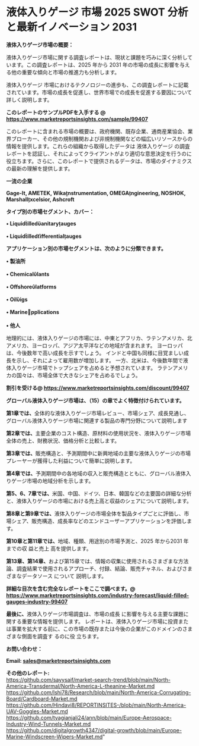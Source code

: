 # 液体入りゲージ 市場 2025 SWOT 分析と最新イノベーション 2031

<strong><b>液体入りゲージ市場の概要：</b></strong>

液体入りゲージ市場に関する調査レポートは、現状と課題を巧みに深く分析しています。この調査レポートは、2025 年から 2031 年の市場の成長に影響を与える他の重要な傾向と市場の推進力も分析します。

液体入りゲージ 市場におけるテクノロジーの進歩も、この調査レポートに記載されています。市場の成長を促進し、世界市場での成長を促進する要因について詳しく説明します。

<strong>このレポートのサンプルPDFを入手する @ <a href=https://www.marketreportsinsights.com/sample/99407>https://www.marketreportsinsights.com/sample/99407</a></strong>

このレポートに含まれる市場の概要は、政府機関、既存企業、通商産業協会、業界ブローカー、その他の規制機関および非規制機関などの幅広いリソースからの情報を提供します。これらの組織から取得したデータは 液体入りゲージ の調査レポートを認証し、それによってクライアントがより適切な意思決定を行うのに役立ちます。さらに、このレポートで提供されるデータは、市場のダイナミクスの最新の理解を提供します。

<strong>一流の企業</strong>

<strong><b>Gage-It, AMETEK, Wikanstrumentation, OMEGAngineering, NOSHOK, Marshallxcelsior, Ashcroft</b></strong>

<strong><b>タイプ別の市場セグメント、カバー：</b></strong>

<strong>• Liquidilledanitaryauges<br><br>• Liquidilledifferentialauges</strong>

<strong><b>アプリケーション別の市場セグメントは、次のように分類できます。</b></strong>

<strong>• 製油所<br><br>• Chemicallants<br><br>• Offshorelatforms<br><br>• Oiligs<br><br>• Marinepplications<br><br>• 他人</strong>

 地理的には、液体入りゲージの市場には、中東とアフリカ、ラテンアメリカ、北アメリカ、ヨーロッパ、アジア太平洋などの地域が含まれます。 ヨーロッパは、今後数年で高い成長を示すでしょう。 インドと中国も同様に目覚ましい成長を示し、それによって雇用数が増加します。 一方、北米は、今後数年間で液体入りゲージ市場でトップシェアを占めると予想されています。 ラテンアメリカの国々は、市場全体で大きなシェアを占めるでしょう。

<strong>割引を受ける@ <a href=https://www.marketreportsinsights.com/discount/99407>https://www.marketreportsinsights.com/discount/99407</a></strong>

<strong><b>グローバル液体入りゲージ市場は、（15）の章でよく特徴付けられています。</b></strong>

<strong><b>第</b></strong><strong><b>1章では、</b></strong>全体的な液体入りゲージ市場レビュー、市場シェア、成長見通し、グローバル液体入りゲージ市場に関連する製品の専門分野について説明します

<strong><b>第2章では、</b></strong>主要企業のコスト構造、原材料の使用状況を、液体入りゲージ市場全体の売上、財務状況、価格分析と比較します。

<strong><b>第3章では、</b></strong>販売構造と、予測期間中に新興地域の主要な液体入りゲージの市場プレーヤーが獲得した利益について簡単に説明します。

<strong><b>第4章では、</b></strong>予測期間中の各地域の収入と販売構造とともに、グローバル液体入りゲージ市場の地域分析を示します。

<strong><b>第5、6、7章では、</b></strong>米国、中国、ドイツ、日本、韓国などの主要国の詳細な分析と、液体入りゲージの市場における売上高と収益のシェアについて説明します。

<strong><b>第8章と第9章では、</b></strong>液体入りゲージの市場全体を製品タイプごとに評価し、市場シェア、販売構造、成長率などのエンドユーザーアプリケーションを評価します。

<strong><b>第10章と第11章では、</b></strong>地域、種類、用途別の市場予測と、2025 年から2031 年までの収 益と売上 高を提供します。

<strong><b>第13章、第14章、</b></strong>および第15章では、情報の収集に使用されるさまざまな方法論、調査結果で使用されるアプローチ、付録、結論、販売チャネル、およびさまざまなデータソース について 説明します。

<strong>詳細な目次を含む完全なレポートをここで調べます。@ <a href=https://www.marketreportsinsights.com/industry-forecast/liquid-filled-gauges-industry-99407>https://www.marketreportsinsights.com/industry-forecast/liquid-filled-gauges-industry-99407</a></strong>

<strong><b>最後に、</b></strong>液体入りゲージ市場調査は、市場の成長 に影響を</a>与える主要な課題に関する重要な情報を提供します。 レポートは、液体入りゲージ市場に投資または事業を拡大する前に、この市場の既存または今後の企業がこのドメインのさまざまな側面を調査す るのに役 立ちます。

<strong><b>お問い合わせ：</b></strong>

<strong>Email: </strong><a href=mailto:sales@marketreportsinsights.com><strong>sales@marketreportsinsights.com</strong></a>

<strong>その他のレポート:</strong>
<br>
<a href=https://github.com/sayysaif/market-search-trend/blob/main/North-America-Transdermal/North-America-L-theanine-Market.md>https://github.com/sayysaif/market-search-trend/blob/main/North-America-Transdermal/North-America-L-theanine-Market.md</a>
<br>
<a href=https://github.com/Ishi78/Research/blob/main/North-America-Corrugating-Board/Cardboard-Market.md>https://github.com/Ishi78/Research/blob/main/North-America-Corrugating-Board/Cardboard-Market.md</a>
<br>
<a href=https://github.com/Hindavi8/REPORTINSITES-/blob/main/North-America-UAV-Goggles-Market.md>https://github.com/Hindavi8/REPORTINSITES-/blob/main/North-America-UAV-Goggles-Market.md</a>
<br>
<a href=https://github.com/tyagianjali24/ann/blob/main/Europe-Aerospace-Industry-Wind-Tunnels-Market.md>https://github.com/tyagianjali24/ann/blob/main/Europe-Aerospace-Industry-Wind-Tunnels-Market.md</a>
<br>
<a href=https://github.com/digitalgrowth4347/digital-growth/blob/main/Europe-Marine-Windscreen-Wipers-Market.md>https://github.com/digitalgrowth4347/digital-growth/blob/main/Europe-Marine-Windscreen-Wipers-Market.md</a>"
